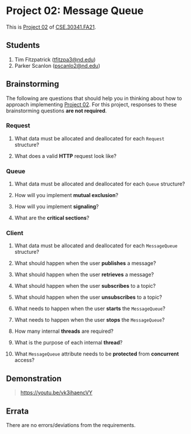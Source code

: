# Project 02: Message Queue

This is [Project 02] of [CSE.30341.FA21].

## Students

1. Tim Fitzpatrick (tfitzpa3@nd.edu)
2. Parker Scanlon (pscanlo2@nd.edu)


## Brainstorming

The following are questions that should help you in thinking about how to
approach implementing [Project 02].  For this project, responses to these
brainstorming questions **are not required**.

### Request

1. What data must be allocated and deallocated for each `Request` structure?

2. What does a valid **HTTP** request look like?

### Queue

1. What data must be allocated and deallocated for each `Queue` structure?

2. How will you implement **mutual exclusion**?

3. How will you implement **signaling**?
    
4. What are the **critical sections**?

### Client

1. What data must be allocated and deallocated for each `MessageQueue`
   structure?

2. What should happen when the user **publishes** a message?

3. What should happen when the user **retrieves** a message?

4. What should happen when the user **subscribes** to a topic?

5. What should happen when the user **unsubscribes** to a topic?
    
6. What needs to happen when the user **starts** the `MessageQueue`?

7. What needs to happen when the user **stops** the `MessageQueue`?

8. How many internal **threads** are required?

9. What is the purpose of each internal **thread**?

10. What `MessageQueue` attribute needs to be **protected** from **concurrent**
    access?
    
## Demonstration

> https://youtu.be/vk3ihaencVY

## Errata

There are no errors/deviations from the requirements.

[Project 02]:       https://www3.nd.edu/~pbui/teaching/cse.30341.fa21/project02.html
[CSE.30341.FA21]:   https://www3.nd.edu/~pbui/teaching/cse.30341.fa21/
